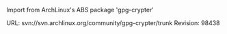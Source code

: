 Import from ArchLinux's ABS package 'gpg-crypter'

URL: svn://svn.archlinux.org/community/gpg-crypter/trunk
Revision: 98438
